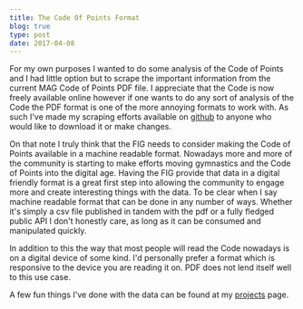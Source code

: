```yaml
---
title: The Code Of Points Format
blog: true
type: post
date: 2017-04-08
---
```


For my own purposes I wanted to do some analysis of the Code of Points and I had little option but to scrape the important information from the current MAG Code of Points PDF file. I appreciate that the Code is now freely available online however if one wants to do any sort of analysis of the Code the PDF format is one of the more annoying formats to work with. As such I've made my scraping efforts available on [github](https://github.com/lukewiwa/code_of_points_MAG_2020) to anyone who would like to download it or make changes.

<!--more-->

On that note I truly think that the FIG needs to consider making the Code of Points available in a machine readable format. Nowadays more and more of the community is starting to make efforts moving gymnastics and the Code of Points into the digital age. Having the FIG provide that data in a digital friendly format is a great first step into allowing the community to engage more and create interesting things with the data. To be clear when I say machine readable format that can be done in any number of ways. Whether it's simply a csv file published in tandem with the pdf or a fully fledged public API I don't honestly care, as long as it can be consumed and manipulated quickly.

In addition to this the way that most people will read the Code nowadays is on a digital device of some kind. I'd personally prefer a format which is responsive to the device you are reading it on. PDF does not lend itself well to this use case.

A few fun things I've done with the data can be found at my [projects](/projects) page.


